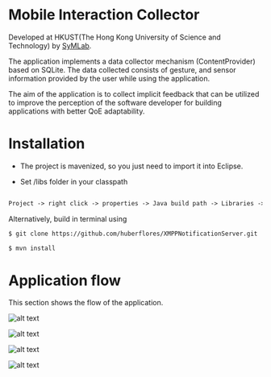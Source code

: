Mobile Interaction Collector
==========================

Developed at HKUST(The Hong Kong University of Science and Technology) by [SyMLab](http://symlab.ust.hk/index.html).

The application implements a data collector mechanism (ContentProvider) based on SQLite. The data collected consists of gesture, and sensor information provided by the user while using the application.

The aim of the application is to collect implicit feedback that can be utilized to improve the perception of the software developer for building applications with better QoE adaptability.

Installation
=============

- The project is mavenized, so you just need to import it into Eclipse. 

- Set /libs folder in your classpath

```xml

Project -> right click -> properties -> Java build path -> Libraries -> Add class folder -> check libs/ folder

``` 

Alternatively, build in terminal using


```xml
$ git clone https://github.com/huberflores/XMPPNotificationServer.git
````

```xml
$ mvn install
````

Application flow
==============

This section shows the flow of the application.

![alt text](https://raw.github.com/huberflores/MobileInteractionCollector/master/Screenshots/flow1.png "1-2")

![alt text](https://raw.github.com/huberflores/MobileInteractionCollector/master/Screenshots/flow2.png "3-4")

![alt text](https://raw.github.com/huberflores/MobileInteractionCollector/master/Screenshots/flow3.png "5-6")

![alt text](https://raw.github.com/huberflores/MobileInteractionCollector/master/Screenshots/flow4.png "7-8")



